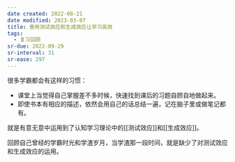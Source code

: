 ```yaml
---
date created: 2022-08-21
date modified: 2023-03-07
title: 善用测试效应和生成效应让学习高效
tags:
  - 复习回顾
sr-due: 2022-09-29
sr-interval: 31
sr-ease: 297
---
```


很多学霸都会有这样的习惯：

- 课堂上当觉得自己掌握差不多时候，快速找到课后的习题自顾自地做起来。
- 即使书本有相应的描述，依然会用自己的话总结一遍，记在脑子里或做笔记都有。

就是有意无意中运用到了认知学习理论中的[[测试效应]]和[[生成效应]]。

回顾自己曾经的学霸时光和学渣岁月，当学渣那一段时间，就是缺少了对测试效应和生成效应的运用。
